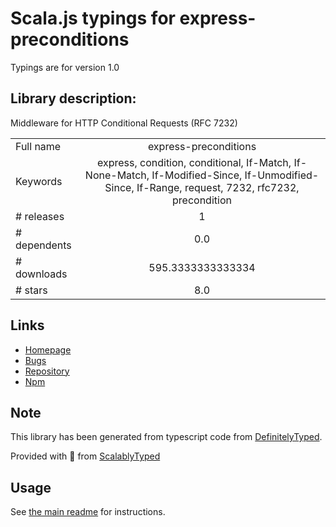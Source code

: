 
# Scala.js typings for express-preconditions

Typings are for version 1.0

## Library description:
Middleware for HTTP Conditional Requests (RFC 7232)

|                    |                 |
| ------------------ | :-------------: |
| Full name          | express-preconditions |
| Keywords           | express, condition, conditional, If-Match, If-None-Match, If-Modified-Since, If-Unmodified-Since, If-Range, request, 7232, rfc7232, precondition |
| # releases         | 1 |
| # dependents       | 0.0 |
| # downloads        | 595.3333333333334 |
| # stars            | 8.0 |

## Links
- [Homepage](https://github.com/richardschneider/express-conditional-request#readme)
- [Bugs](https://github.com/richardschneider/express-conditional-request/issues)
- [Repository](https://github.com/richardschneider/express-conditional-request)
- [Npm](https://www.npmjs.com/package/express-preconditions)
    


## Note
This library has been generated from typescript code from [DefinitelyTyped](https://definitelytyped.org).

Provided with :purple_heart: from [ScalablyTyped](https://github.com/oyvindberg/ScalablyTyped)

## Usage
See [the main readme](../../readme.md) for instructions.


